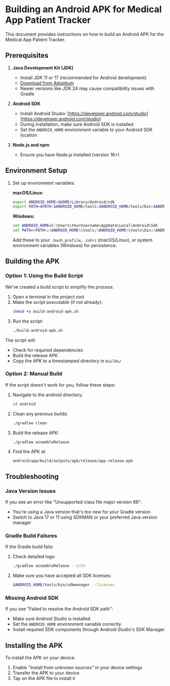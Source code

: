 # Building an Android APK for Medical App Patient Tracker

This document provides instructions on how to build an Android APK for the Medical App Patient Tracker.

## Prerequisites

1. **Java Development Kit (JDK)**
   - Install JDK 11 or 17 (recommended for Android development)
   - [Download from Adoptium](https://adoptium.net/)
   - Newer versions like JDK 24 may cause compatibility issues with Gradle

2. **Android SDK**
   - Install Android Studio: [https://developer.android.com/studio](https://developer.android.com/studio)
   - During installation, make sure Android SDK is installed
   - Set the `ANDROID_HOME` environment variable to your Android SDK location

3. **Node.js and npm**
   - Ensure you have Node.js installed (version 16+)

## Environment Setup

1. Set up environment variables:

   **macOS/Linux:**
   ```bash
   export ANDROID_HOME=$HOME/Library/Android/sdk
   export PATH=$PATH:$ANDROID_HOME/tools:$ANDROID_HOME/tools/bin:$ANDROID_HOME/platform-tools
   ```

   **Windows:**
   ```cmd
   set ANDROID_HOME=C:\Users\YourUsername\AppData\Local\Android\Sdk
   set PATH=%PATH%;%ANDROID_HOME%\tools;%ANDROID_HOME%\tools\bin;%ANDROID_HOME%\platform-tools
   ```

   Add these to your `.bash_profile`, `.zshrc` (macOS/Linux), or system environment variables (Windows) for persistence.

## Building the APK

### Option 1: Using the Build Script

We've created a build script to simplify the process:

1. Open a terminal in the project root
2. Make the script executable (if not already):
   ```bash
   chmod +x build-android-apk.sh
   ```
3. Run the script:
   ```bash
   ./build-android-apk.sh
   ```

The script will:
- Check for required dependencies
- Build the release APK
- Copy the APK to a timestamped directory in `builds/`

### Option 2: Manual Build

If the script doesn't work for you, follow these steps:

1. Navigate to the android directory:
   ```bash
   cd android
   ```

2. Clean any previous builds:
   ```bash
   ./gradlew clean
   ```

3. Build the release APK:
   ```bash
   ./gradlew assembleRelease
   ```

4. Find the APK at:
   ```
   android/app/build/outputs/apk/release/app-release.apk
   ```

## Troubleshooting

### Java Version Issues

If you see an error like "Unsupported class file major version 68":
- You're using a Java version that's too new for your Gradle version
- Switch to Java 17 or 11 using SDKMAN or your preferred Java version manager

### Gradle Build Failures

If the Gradle build fails:
1. Check detailed logs:
   ```bash
   ./gradlew assembleRelease --info
   ```

2. Make sure you have accepted all SDK licenses:
   ```bash
   $ANDROID_HOME/tools/bin/sdkmanager --licenses
   ```

### Missing Android SDK

If you see "Failed to resolve the Android SDK path":
- Make sure Android Studio is installed
- Set the `ANDROID_HOME` environment variable correctly
- Install required SDK components through Android Studio's SDK Manager

## Installing the APK

To install the APK on your device:

1. Enable "Install from unknown sources" in your device settings
2. Transfer the APK to your device
3. Tap on the APK file to install it 